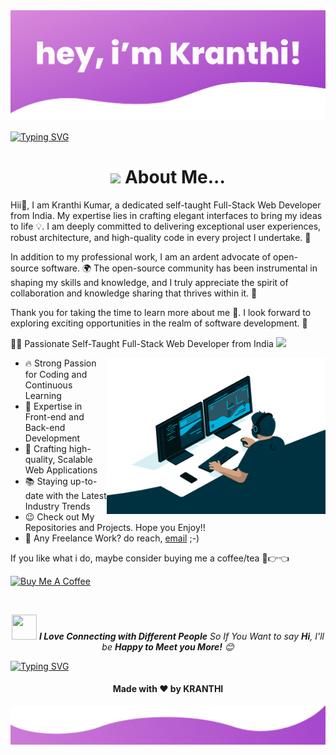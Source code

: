 <img src="https://raw.githubusercontent.com/kranthikumarkaranam/kranthikumarkaranam/main/Hero%20Section.jpg" width="auto" height="auto">

[![Typing SVG](https://readme-typing-svg.demolab.com?font=poppins&weight=900&size=35&pause=1000&center=true&width=1000&height=100&lines=Hello+there!+%F0%9F%91%8B+My+name+is+Kranthi+Kumar;I'm+a+Full-Stack+Developer+%F0%9F%91%A8%E2%80%8D%F0%9F%92%BB;Feel+free+to+get+in+touch+with+me+anytime+%F0%9F%93%AB;It's+nice+to+meet+you+%F0%9F%98%8A;I'm+here+to+assist+you+in+any+way+I+can+%F0%9F%A4%9D)](https://git.io/typing-svg)


<h1 align="center"><img src="https://media.giphy.com/media/hvRJCLFzcasrR4ia7z/giphy.gif" width="40"> About Me... </h1>

Hii👋, I am Kranthi Kumar, a dedicated self-taught Full-Stack Web Developer from India. My expertise lies in crafting elegant interfaces to bring my ideas to life 💡. I am deeply committed to delivering exceptional user experiences, robust architecture, and high-quality code in every project I undertake. 🚀

In addition to my professional work, I am an ardent advocate of open-source software. 🌍 The open-source community has been instrumental in shaping my skills and knowledge, and I truly appreciate the spirit of collaboration and knowledge sharing that thrives within it. 🤝

Thank you for taking the time to learn more about me 🙏. I look forward to exploring exciting opportunities in the realm of software development. 💼

<p>👨‍💻 Passionate Self-Taught Full-Stack Web Developer from India <img src="https://media.giphy.com/media/WUlplcMpOCEmTGBtBW/giphy.gif" width="40"> 
</p>
    <img align="right" alt="GIF" src="https://raw.githubusercontent.com/kranthikumarkaranam/kranthikumarkaranam/main/Hero-2.gif" width="350" height="250" />

- 🔥 Strong Passion for Coding and Continuous Learning
- 💼 Expertise in Front-end and Back-end Development
- 🚀 Crafting high-quality, Scalable Web Applications
- 📚 Staying up-to-date with the Latest Industry Trends
- 😉 Check out My Repositories and Projects. Hope you Enjoy!!
- 💼 Any Freelance Work? do reach, [email](mailto:2019271@iiitdmj.ac.in) ;-)
<p>If you like what i do, maybe consider buying me a coffee/tea 🥺👉👈</p>
<a href="https://www.buymeacoffee.com" target="_blank"><img src="https://cdn.buymeacoffee.com/buttons/v2/default-red.png" alt="Buy Me A Coffee" width="150" ></a>
</p>

<br>
<p align="center"><img src="https://media.giphy.com/media/LnQjpWaON8nhr21vNW/giphy.gif" width="40
" height="40"> <em><b>I Love Connecting with Different People</b> So If You Want to say <b>Hi</b>, I'll be <b>Happy to Meet you More!</b> 😊</em></p>

[![Typing SVG](https://readme-typing-svg.demolab.com?font=poppins&weight=900&size=30&pause=1000&center=true&width=1000&height=100&lines=Thanks+for+visiting+my+profile!+%F0%9F%99%8F;Come+back+soon...+%F0%9F%91%80)](https://git.io/typing-svg)

<h4 align="center">Made with ❤️ by KRANTHI</h4>

<img src="https://raw.githubusercontent.com/kranthikumarkaranam/kranthikumarkaranam/main/Footer%20Section.png" width="auto" height="auto">
